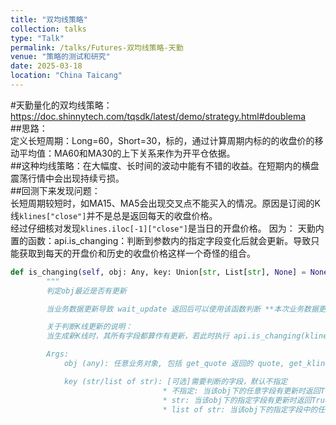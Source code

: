 ```yaml
---
title: "双均线策略"
collection: talks
type: "Talk"
permalink: /talks/Futures-双均线策略-天勤
venue: "策略的测试和研究"
date: 2025-03-18
location: "China Taicang"
---
```


#天勤量化的双均线策略：https://doc.shinnytech.com/tqsdk/latest/demo/strategy.html#doublema  
##思路：  
定义长短周期：Long=60，Short=30，标的，通过计算周期内标的的收盘价的移动平均值：MA60和MA30的上下关系来作为开平仓依据。  
##这种均线策略：在大幅度、长时间的波动中能有不错的收益。在短期内的横盘震荡行情中会出现持续亏损。  
##回测下来发现问题：  
长短周期较短时，如MA15、MA5会出现交叉点不能买入的情况。原因是订阅的K线`klines["close"]`并不是总是返回每天的收盘价格。  
经过仔细核对发现`klines.iloc[-1]["close"]`是当日的开盘价格。 因为： 天勤内置的函数：api.is_changing：判断到参数内的指定字段变化后就会更新。导致只能获取到每天的开盘价和历史的收盘价格这样一个奇怪的组合。

```python
def is_changing(self, obj: Any, key: Union[str, List[str], None] = None) -> bool:
        """
        判定obj最近是否有更新

        当业务数据更新导致 wait_update 返回后可以使用该函数判断 **本次业务数据更新是否包含特定obj或其中某个字段** 。

        关于判断K线更新的说明：
        当生成新K线时，其所有字段都算作有更新，若此时执行 api.is_changing(klines.iloc[-1]) 则一定返回True。

        Args:
            obj (any): 任意业务对象, 包括 get_quote 返回的 quote, get_kline_serial 返回的 k_serial, get_account 返回的 account 等

            key (str/list of str): [可选]需要判断的字段，默认不指定
                                  * 不指定: 当该obj下的任意字段有更新时返回True, 否则返回 False.
                                  * str: 当该obj下的指定字段有更新时返回True, 否则返回 False.
                                  * list of str: 当该obj下的指定字段中的任何一个字段有更新时返回True, 否则返回 False
```

